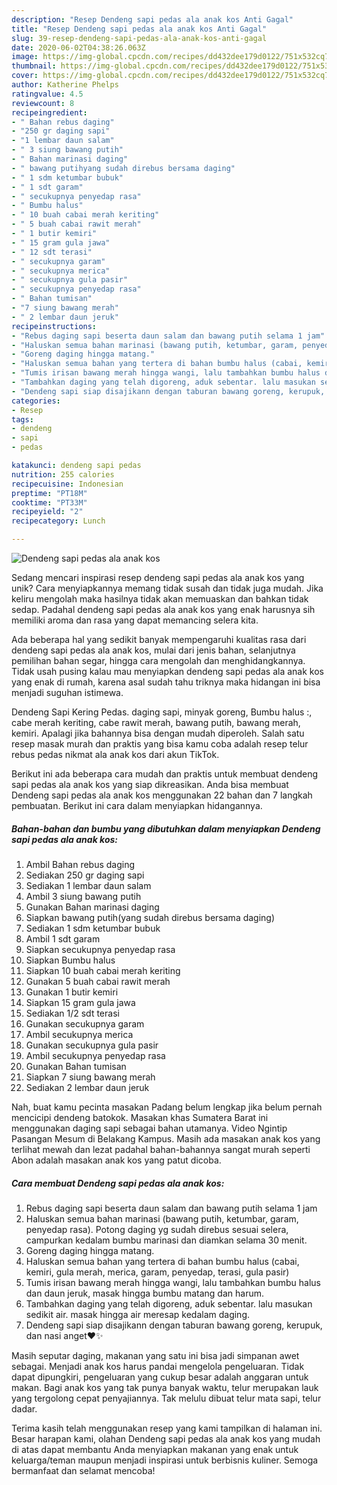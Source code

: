```yaml
---
description: "Resep Dendeng sapi pedas ala anak kos Anti Gagal"
title: "Resep Dendeng sapi pedas ala anak kos Anti Gagal"
slug: 39-resep-dendeng-sapi-pedas-ala-anak-kos-anti-gagal
date: 2020-06-02T04:38:26.063Z
image: https://img-global.cpcdn.com/recipes/dd432dee179d0122/751x532cq70/dendeng-sapi-pedas-ala-anak-kos-foto-resep-utama.jpg
thumbnail: https://img-global.cpcdn.com/recipes/dd432dee179d0122/751x532cq70/dendeng-sapi-pedas-ala-anak-kos-foto-resep-utama.jpg
cover: https://img-global.cpcdn.com/recipes/dd432dee179d0122/751x532cq70/dendeng-sapi-pedas-ala-anak-kos-foto-resep-utama.jpg
author: Katherine Phelps
ratingvalue: 4.5
reviewcount: 8
recipeingredient:
- " Bahan rebus daging"
- "250 gr daging sapi"
- "1 lembar daun salam"
- " 3 siung bawang putih"
- " Bahan marinasi daging"
- " bawang putihyang sudah direbus bersama daging"
- " 1 sdm ketumbar bubuk"
- " 1 sdt garam"
- " secukupnya penyedap rasa"
- " Bumbu halus"
- " 10 buah cabai merah keriting"
- " 5 buah cabai rawit merah"
- " 1 butir kemiri"
- " 15 gram gula jawa"
- " 12 sdt terasi"
- " secukupnya garam"
- " secukupnya merica"
- " secukupnya gula pasir"
- " secukupnya penyedap rasa"
- " Bahan tumisan"
- "7 siung bawang merah"
- " 2 lembar daun jeruk"
recipeinstructions:
- "Rebus daging sapi beserta daun salam dan bawang putih selama 1 jam"
- "Haluskan semua bahan marinasi (bawang putih, ketumbar, garam, penyedap rasa). Potong daging yg sudah direbus sesuai selera, campurkan kedalam bumbu marinasi dan diamkan selama 30 menit."
- "Goreng daging hingga matang."
- "Haluskan semua bahan yang tertera di bahan bumbu halus (cabai, kemiri, gula merah, merica, garam, penyedap, terasi, gula pasir)"
- "Tumis irisan bawang merah hingga wangi, lalu tambahkan bumbu halus dan daun jeruk, masak hingga bumbu matang dan harum."
- "Tambahkan daging yang telah digoreng, aduk sebentar. lalu masukan sedikit air. masak hingga air meresap kedalam daging."
- "Dendeng sapi siap disajikann dengan taburan bawang goreng, kerupuk, dan nasi anget❤️✨"
categories:
- Resep
tags:
- dendeng
- sapi
- pedas

katakunci: dendeng sapi pedas 
nutrition: 255 calories
recipecuisine: Indonesian
preptime: "PT18M"
cooktime: "PT33M"
recipeyield: "2"
recipecategory: Lunch

---
```



![Dendeng sapi pedas ala anak kos](https://img-global.cpcdn.com/recipes/dd432dee179d0122/751x532cq70/dendeng-sapi-pedas-ala-anak-kos-foto-resep-utama.jpg)

Sedang mencari inspirasi resep dendeng sapi pedas ala anak kos yang unik? Cara menyiapkannya memang tidak susah dan tidak juga mudah. Jika keliru mengolah maka hasilnya tidak akan memuaskan dan bahkan tidak sedap. Padahal dendeng sapi pedas ala anak kos yang enak harusnya sih memiliki aroma dan rasa yang dapat memancing selera kita.

Ada beberapa hal yang sedikit banyak mempengaruhi kualitas rasa dari dendeng sapi pedas ala anak kos, mulai dari jenis bahan, selanjutnya pemilihan bahan segar, hingga cara mengolah dan menghidangkannya. Tidak usah pusing kalau mau menyiapkan dendeng sapi pedas ala anak kos yang enak di rumah, karena asal sudah tahu triknya maka hidangan ini bisa menjadi suguhan istimewa.

Dendeng Sapi Kering Pedas. daging sapi, minyak goreng, Bumbu halus :, cabe merah keriting, cabe rawit merah, bawang putih, bawang merah, kemiri. Apalagi jika bahannya bisa dengan mudah diperoleh. Salah satu resep masak murah dan praktis yang bisa kamu coba adalah resep telur rebus pedas nikmat ala anak kos dari akun TikTok.


Berikut ini ada beberapa cara mudah dan praktis untuk membuat dendeng sapi pedas ala anak kos yang siap dikreasikan. Anda bisa membuat Dendeng sapi pedas ala anak kos menggunakan 22 bahan dan 7 langkah pembuatan. Berikut ini cara dalam menyiapkan hidangannya.

<!--inarticleads1-->

##### Bahan-bahan dan bumbu yang dibutuhkan dalam menyiapkan Dendeng sapi pedas ala anak kos:

1. Ambil  Bahan rebus daging
1. Sediakan 250 gr daging sapi
1. Sediakan 1 lembar daun salam
1. Ambil  3 siung bawang putih
1. Gunakan  Bahan marinasi daging
1. Siapkan  bawang putih(yang sudah direbus bersama daging)
1. Sediakan  1 sdm ketumbar bubuk
1. Ambil  1 sdt garam
1. Siapkan  secukupnya penyedap rasa
1. Siapkan  Bumbu halus
1. Siapkan  10 buah cabai merah keriting
1. Gunakan  5 buah cabai rawit merah
1. Gunakan  1 butir kemiri
1. Siapkan  15 gram gula jawa
1. Sediakan  1/2 sdt terasi
1. Gunakan  secukupnya garam
1. Ambil  secukupnya merica
1. Gunakan  secukupnya gula pasir
1. Ambil  secukupnya penyedap rasa
1. Gunakan  Bahan tumisan
1. Siapkan 7 siung bawang merah
1. Sediakan  2 lembar daun jeruk


Nah, buat kamu pecinta masakan Padang belum lengkap jika belum pernah mencicipi dendeng batokok. Masakan khas Sumatera Barat ini menggunakan daging sapi sebagai bahan utamanya. Video Ngintip Pasangan Mesum di Belakang Kampus. Masih ada masakan anak kos yang terlihat mewah dan lezat padahal bahan-bahannya sangat murah seperti Abon adalah masakan anak kos yang patut dicoba. 

<!--inarticleads2-->

##### Cara membuat Dendeng sapi pedas ala anak kos:

1. Rebus daging sapi beserta daun salam dan bawang putih selama 1 jam
1. Haluskan semua bahan marinasi (bawang putih, ketumbar, garam, penyedap rasa). Potong daging yg sudah direbus sesuai selera, campurkan kedalam bumbu marinasi dan diamkan selama 30 menit.
1. Goreng daging hingga matang.
1. Haluskan semua bahan yang tertera di bahan bumbu halus (cabai, kemiri, gula merah, merica, garam, penyedap, terasi, gula pasir)
1. Tumis irisan bawang merah hingga wangi, lalu tambahkan bumbu halus dan daun jeruk, masak hingga bumbu matang dan harum.
1. Tambahkan daging yang telah digoreng, aduk sebentar. lalu masukan sedikit air. masak hingga air meresap kedalam daging.
1. Dendeng sapi siap disajikann dengan taburan bawang goreng, kerupuk, dan nasi anget❤️✨


Masih seputar daging, makanan yang satu ini bisa jadi simpanan awet sebagai. Menjadi anak kos harus pandai mengelola pengeluaran. Tidak dapat dipungkiri, pengeluaran yang cukup besar adalah anggaran untuk makan. Bagi anak kos yang tak punya banyak waktu, telur merupakan lauk yang tergolong cepat penyajiannya. Tak melulu dibuat telur mata sapi, telur dadar. 

Terima kasih telah menggunakan resep yang kami tampilkan di halaman ini. Besar harapan kami, olahan Dendeng sapi pedas ala anak kos yang mudah di atas dapat membantu Anda menyiapkan makanan yang enak untuk keluarga/teman maupun menjadi inspirasi untuk berbisnis kuliner. Semoga bermanfaat dan selamat mencoba!
